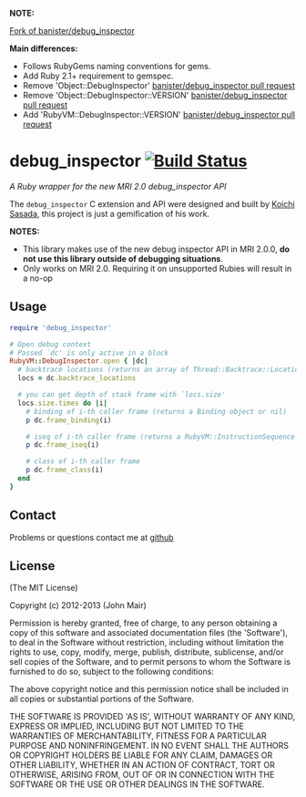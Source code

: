 __NOTE:__

[Fork of banister/debug_inspector](https://github.com/banister/debug_inspector)

__Main differences:__

* Follows RubyGems naming conventions for gems.
* Add Ruby 2.1+ requirement to gemspec.
* Remove 'Object::DebugInspector' [banister/debug_inspector pull request](https://github.com/banister/debug_inspector/pull/22)
* Remove 'Object::DebugInspector::VERSION' [banister/debug_inspector pull request](https://github.com/banister/debug_inspector/pull/22)
* Add 'RubyVM::DebugInspector::VERSION' [banister/debug_inspector pull request](https://github.com/banister/debug_inspector/pull/22)

debug_inspector [![Build Status](https://travis-ci.org/banister/debug_inspector.svg?branch=master)](https://travis-ci.org/banister/debug_inspector)
===============

_A Ruby wrapper for the new MRI 2.0 debug\_inspector API_

The `debug_inspector` C extension and API were designed and built by [Koichi Sasada](https://github.com/ko1), this project
is just a gemification of his work.

**NOTES:**

* This library makes use of the new debug inspector API in MRI 2.0.0, **do not use this library outside of debugging situations**.
* Only works on MRI 2.0. Requiring it on unsupported Rubies will result in a no-op

Usage
-----

```ruby
require 'debug_inspector'

# Open debug context
# Passed `dc' is only active in a block
RubyVM::DebugInspector.open { |dc|
  # backtrace locations (returns an array of Thread::Backtrace::Location objects)
  locs = dc.backtrace_locations

  # you can get depth of stack frame with `locs.size'
  locs.size.times do |i|
    # binding of i-th caller frame (returns a Binding object or nil)
    p dc.frame_binding(i)

    # iseq of i-th caller frame (returns a RubyVM::InstructionSequence object or nil)
    p dc.frame_iseq(i)

    # class of i-th caller frame
    p dc.frame_class(i)
  end
}
```

Contact
-------

Problems or questions contact me at [github](http://github.com/banister)

License
-------

(The MIT License)

Copyright (c) 2012-2013 (John Mair)

Permission is hereby granted, free of charge, to any person obtaining
a copy of this software and associated documentation files (the
'Software'), to deal in the Software without restriction, including
without limitation the rights to use, copy, modify, merge, publish,
distribute, sublicense, and/or sell copies of the Software, and to
permit persons to whom the Software is furnished to do so, subject to
the following conditions:

The above copyright notice and this permission notice shall be
included in all copies or substantial portions of the Software.

THE SOFTWARE IS PROVIDED 'AS IS', WITHOUT WARRANTY OF ANY KIND,
EXPRESS OR IMPLIED, INCLUDING BUT NOT LIMITED TO THE WARRANTIES OF
MERCHANTABILITY, FITNESS FOR A PARTICULAR PURPOSE AND NONINFRINGEMENT.
IN NO EVENT SHALL THE AUTHORS OR COPYRIGHT HOLDERS BE LIABLE FOR ANY
CLAIM, DAMAGES OR OTHER LIABILITY, WHETHER IN AN ACTION OF CONTRACT,
TORT OR OTHERWISE, ARISING FROM, OUT OF OR IN CONNECTION WITH THE
SOFTWARE OR THE USE OR OTHER DEALINGS IN THE SOFTWARE.
